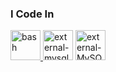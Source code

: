 

<h3 align="left">I Code In</h3>
<a href="https://www.gnu.org/software/bash/" target="_blank" rel="noreferrer"> <img width="48" height="48" src="https://img.icons8.com/fluency/48/bash.png" alt="bash"/> </a> 
<a href="https://www.mysql.com/" target="_blank" rel="noreferrer"> <img width="48" height="48" src="https://img.icons8.com/external-tal-revivo-shadow-tal-revivo/24/external-mysql-an-open-source-relational-database-management-system-logo-shadow-tal-revivo.png" alt="external-mysql-an-open-source-relational-database-management-system-logo-shadow-tal-revivo"/></a>
<a href="https://www.python.org" target="_blank" rel="noreferrer"> <img width="48" height="48" src="https://img.icons8.com/external-those-icons-flat-those-icons/24/external-MySQL-programming-and-development-those-icons-flat-those-icons.png" alt="external-MySQL-programming-and-development-those-icons-flat-those-icons"/></a>
